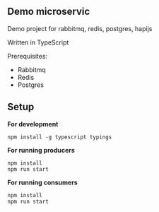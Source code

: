 Demo microservic
-----------

Demo project for rabbitmq, redis, postgres, hapijs

Written in TypeScript

Prerequisites:
  * Rabbitmq
  * Redis
  * Postgres


Setup
-----

  **For development**

    npm install -g typescript typings

  **For running producers**

    npm install
    npm run start

  **For running consumers**

    npm install
    npm run start

